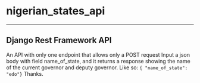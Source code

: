 # nigerian_states_api
-------------------------
Django Rest Framework API
-------------------------

An API with only one endpoint that allows only a POST request
Input a json body with field name_of_state, and it returns a response showing the name of the current governor and deputy governor.
Like so: ``{ "name_of_state": "edo"}``
Thanks.
